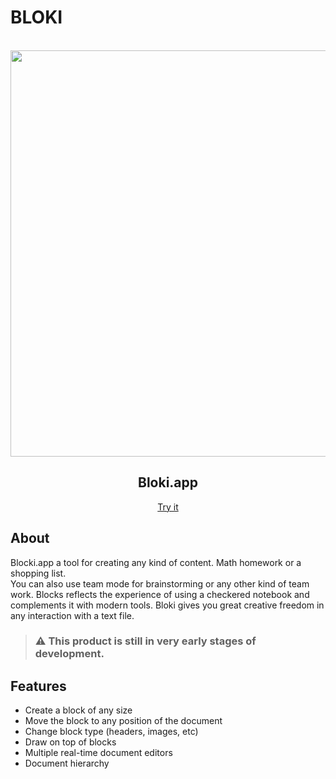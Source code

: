 # BLOKI
<br>
<div align="center">
  <img 
    src="https://user-images.githubusercontent.com/17229619/162398315-7605cc86-de6a-4a20-b89b-52263cf92964.png" 
    align="center"
    width="650"
  />
</div> 

<h2 align="center">Bloki.app</h2>
<p align="center"><a href="https://bloki.app">Try it</a></p>

## About

Blocki.app a tool for creating any kind of content. Math homework or a shopping list.  
You can also use team mode for brainstorming or any other kind of team work. 
Blocks reflects the experience of using a checkered notebook and complements it with modern tools. 
Bloki gives you great creative freedom in any interaction with a text file. 

> ### ⚠️ This product is still in very early stages of development.

## Features

- Create a block of any size
- Move the block to any position of the document
- Change block type (headers, images, etc)
- Draw on top of blocks 
- Multiple real-time document editors
- Document hierarchy


